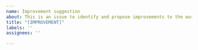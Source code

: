 ```yaml
---
name: Improvement suggestion
about: This is an issue to identify and propose improvements to the work process
title: "[IMPROVEMENT]"
labels: ''
assignees: ''

---
```



